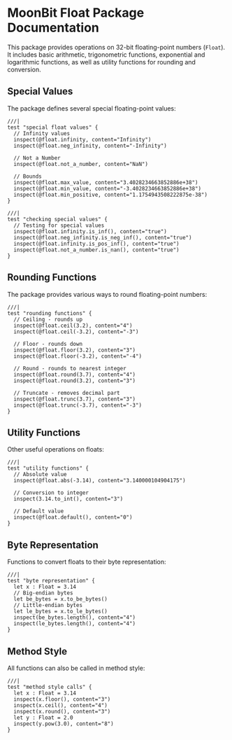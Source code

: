 # MoonBit Float Package Documentation

This package provides operations on 32-bit floating-point numbers (`Float`). It includes basic arithmetic, trigonometric functions, exponential and logarithmic functions, as well as utility functions for rounding and conversion.

## Special Values

The package defines several special floating-point values:

```moonbit
///|
test "special float values" {
  // Infinity values
  inspect(@float.infinity, content="Infinity")
  inspect(@float.neg_infinity, content="-Infinity")

  // Not a Number
  inspect(@float.not_a_number, content="NaN")

  // Bounds
  inspect(@float.max_value, content="3.4028234663852886e+38")
  inspect(@float.min_value, content="-3.4028234663852886e+38")
  inspect(@float.min_positive, content="1.1754943508222875e-38")
}

///|
test "checking special values" {
  // Testing for special values
  inspect(@float.infinity.is_inf(), content="true")
  inspect(@float.neg_infinity.is_neg_inf(), content="true")
  inspect(@float.infinity.is_pos_inf(), content="true")
  inspect(@float.not_a_number.is_nan(), content="true")
}
```

## Rounding Functions

The package provides various ways to round floating-point numbers:

```moonbit
///|
test "rounding functions" {
  // Ceiling - rounds up
  inspect(@float.ceil(3.2), content="4")
  inspect(@float.ceil(-3.2), content="-3")

  // Floor - rounds down
  inspect(@float.floor(3.2), content="3")
  inspect(@float.floor(-3.2), content="-4")

  // Round - rounds to nearest integer
  inspect(@float.round(3.7), content="4")
  inspect(@float.round(3.2), content="3")

  // Truncate - removes decimal part
  inspect(@float.trunc(3.7), content="3")
  inspect(@float.trunc(-3.7), content="-3")
}
```

## Utility Functions

Other useful operations on floats:

```moonbit
///|
test "utility functions" {
  // Absolute value
  inspect(@float.abs(-3.14), content="3.140000104904175")

  // Conversion to integer
  inspect(3.14.to_int(), content="3")

  // Default value
  inspect(@float.default(), content="0")
}
```

## Byte Representation

Functions to convert floats to their byte representation:

```moonbit
///|
test "byte representation" {
  let x : Float = 3.14
  // Big-endian bytes
  let be_bytes = x.to_be_bytes()
  // Little-endian bytes
  let le_bytes = x.to_le_bytes()
  inspect(be_bytes.length(), content="4")
  inspect(le_bytes.length(), content="4")
}
```

## Method Style

All functions can also be called in method style:

```moonbit
///|
test "method style calls" {
  let x : Float = 3.14
  inspect(x.floor(), content="3")
  inspect(x.ceil(), content="4")
  inspect(x.round(), content="3")
  let y : Float = 2.0
  inspect(y.pow(3.0), content="8")
}
```



